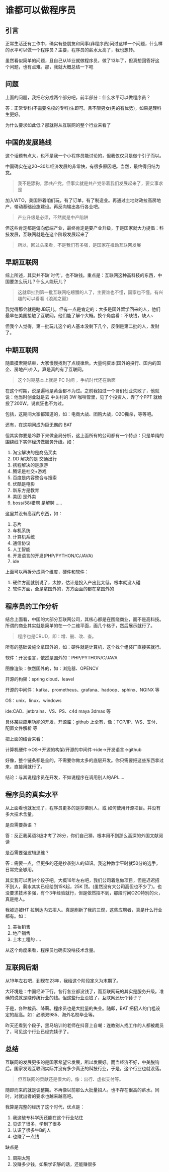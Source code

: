 # 谁都可以做程序员

## 引言

正常生活还有工作中，确实有些朋友和同事\(非程序员\)问过这样一个问题，什么样的水平可以做一个程序员？主要，程序员的薪水太高了，我也想转。

虽然看似简单的问题，且自己从毕业就做程序员，做了13年了，但真想回答好这个问题，也有点难。那，我就大概总结一下吧

## 问题

上面的问题，我把它分成两个部分吧，前半部分：什么水平可以做程序员？

答：正常专科\(不需要名校的专科\)生即可。且不限男女\(男的有优势\)，如果是理科生更好。

为什么要求如此低？那就得从互联网的整个行业来看了

## 中国的发展路线

这个话题有点大，也不是我一个小程序员能讨论的，但我仅仅只是做个引子而以。

中国确实在这20~30年经济发展的非常快，有很多原因吧。当然，最终得归结为党。

> 我不是舔狗，舔共产党，但事实就是共产党带着我们发展起来了，要实事求是

加入WTO，美国带着咱们玩，有了订单，有了制造业。再通过土地财政拉高房地产，带动基础设施建设。再反向输出各行各业吧。

> 产业升级是必须，不然就是中产陷阱

但这些肯定都是偏向低端产业，最终肯定是要产业升级，于是国家就大力提倡：科技发展，互联网就是在这个阶段发展起来了

> 所以，回过头来看，不是我们有多强，是国家在推动互联网发展

## 早期互联网

综上所述，其实并不缺'时代'，也不缺钱。重点是：互联网这种高科技的东西，中国要怎么玩儿？什么人能玩儿？

> 这就牵扯到第一批互联网吃螃蟹的人了，主要谁也不懂，国家也不懂。有兴趣的可以看看《浪潮之巅》

我觉得那会就是瞎JB玩儿。但有一点是肯定的：大多是国外留学回来的人，他们最早在美国接触了互联网，他们能了解个大概。换个角度看：不缺钱，缺人~

但我个人觉得，第一批玩儿这个的人基本没剩下几个，反倒是第二批的人，发财了。

## 中期互联网

随着摸索期结束，大家慢慢找到了点规律后。大量纯资本\(国外的投行、国内的国企、房地产\)介入。算是真的有了互联网。

> 这个时期基本上就是 PC 时间 ，手机时代还在后面

在这个时期，说是遍地是黄金都不为过。之前我招过一个哥们创业失败了，他就说：他当时创业就是去 中关村的 3W 咖啡管里，见了个投资人，弄了个PPT 就给投了200W。说疯狂也不为过。

包括，这期间大家都知道的，如：电商大战、团购大战，O2O撕杀，等等吧。

还有，在这期间成为巨无霸的 BAT

但其实你要是冷静下来做全局分析，这上面所有的公司都有一个特点：只是单纯的围绕线下实体经济做服务升级。如：

1. 淘宝解决的是商品买卖
2. DD 解决的是 交通出行
3. 携程解决的是旅游
4. 腾讯是社交\+游戏
5. 百度是内容整合与搜索
6. 优酷是电影
7. 新东方是教育
8. 美团 是外卖
9. boss/58/猎聘 是解聘
    .....

这里并没有高深的东西，如：

1. 芯片
2. 车机系统
3. 计算机系统
4. 通信协议
5. 人工智能
6. 开发语言的开发\(PHP/PYTHON/C/JAVA\)
7. ide

上面可以再拆分成两个维度，硬件和软件：

1. 硬件方面就别说了，太惨，估计是投入产出比太低，根本就没人碰
2. 软件方面，全是拿国外的，方方面面的都在拿国外的

## 程序员的工作分析

结合上面看，中国的大部分互联网公司，其核心都是在围绕商业，而不是高科技。所谓的商业其实就是简单的在一个二维平面，画几个格子，然后展示就行了。

> 程序也是CRUD，即：增、删、改、查。

所有的基础设施全拿国外的，如：硬件就是计算机，这个找个组装厂直接买就行。

软件：开发语言，依然是国外的：PHP/PYTHON/C/JAVA

图像渲染：依然国外的，如：浏览器、OPENCV

开源的构架：spring cloud、leavel

开源的中间件：kafka、prometheus、grafana、hadoop、sphinx、NGINX 等

OS：unix、linux、windows

ide:CAD、jetbrains、VS、PS、c4d maya 3dmax 等

具体某些应用功能的开发，开源库：github 上全有，像：TCP/IP、WS、支付、配置文件解析 等

把上面的结合来看：

计算机硬件\-\>OS\-\>开源的构架/开源的中间件\-\>ide\-\>开发语言\-\>github

好像，整个链条都是全的，不需要你做太多的底层开发。你只需要把这些东西拿过来，直接用就行了。

结论：与其说程序员在开发，不如说程序在调用别人的API.....

## 程序员的真实水平

从上面看也就发现了，程序员更多的是抄袭别人，或 如何使用开源项目。并没有多大技术含量。

是否需要英语 ？

答：反正我英语3级才考了28分，你们自己猜，根本用不到那么高深的外国文献阅读

是否需要强逻辑思维？

答：需要一点，但更多的还是抄袭别人的知识。我这种数学平时就50分的选手，日常完全够用。

其实我可以再讲个段子吧。大概16年左右吧，我们公司着急做项目，但是迟迟招不到人，薪水其实已经给到15K起，25K 顶。\(虽然没有大公司高但也不少了\)。也没要求技术多强，有个3年经验就行，但是依然招不到，那段时间O2O特别的火，真是抢人。

我被迫被HT 拉到达内去招人。真是刷新了我的三观，这些应聘者，真是什么行业都有。如：

1. 美妆销售
2. 地产销售
3. 土木工程的
    ....

从这个角度来看，程序员也确实没啥技术含量。

## 互联网后期

从19年左右吧，到现在23年，我给这个阶段定义为末期了。

大环境是：中国经济下行。各行各业都没钱了，而互联网玩的其实是服务升级。准确的说就是赚传统行业的钱。但这些行业没钱了，互联网还玩个锤子？

于是，各种裁员、降薪。程序员也是大批量的失业。随即，BAT 把招人的门槛设定的超高。如：必须双985、海外名校毕业等。

昨天还看到个段子，黑马培训的老师在抖音上自嘲：连教别人找工作的人都被裁员了，可见这个行业已经完犊子了。

## 总结

互联网的发展更多的是国家希望它发展，所以发展好。而当经济不好，中美脱钩后。国家发现互联网实际并没有多少真正的科技行业，于是，这个行业也就没落。

> 但互联网的贡献还是很大的，像：出行、虚拟支付等。

随即而来的就是调整期。不再像以前那么大批量招人。也不存在很高的薪水。同时，对就出者的要求也越来越高吧。

我算是完整的经历了这个时代，优点是：

1. 我这破专科学历还能在这个行业站住
2. 见识了很多，学到了很多
3. 认识了很多牛B的人
4. 也赚了一点钱

缺点是

1. 周期太短
2. 没赚多少钱，如果学识够的话，还能赚很多
